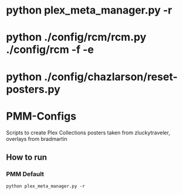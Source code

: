 # python plex_meta_manager.py -r
# python ./config/rcm/rcm.py ./config/rcm -f -e
# python ./config/chazlarson/reset-posters.py
# PMM-Configs

Scripts to create Plex Collections
posters taken from zluckytraveler, overlays from bradmartin

## How to run
### PMM Default
```shell
python plex_meta_manager.py -r
```